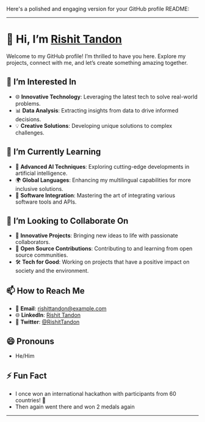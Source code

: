 Here's a polished and engaging version for your GitHub profile README:

---

# 👋 Hi, I’m [Rishit Tandon](https://github.com/RishitTandon7)

Welcome to my GitHub profile! I’m thrilled to have you here. Explore my projects, connect with me, and let’s create something amazing together.

## 👀 I’m Interested In
- 🌐 **Innovative Technology**: Leveraging the latest tech to solve real-world problems.
- 📊 **Data Analysis**: Extracting insights from data to drive informed decisions.
- 💡 **Creative Solutions**: Developing unique solutions to complex challenges.

## 🌱 I’m Currently Learning
- 🧩 **Advanced AI Techniques**: Exploring cutting-edge developments in artificial intelligence.
- 🌍 **Global Languages**: Enhancing my multilingual capabilities for more inclusive solutions.
- 🔧 **Software Integration**: Mastering the art of integrating various software tools and APIs.

## 💞️ I’m Looking to Collaborate On
- 🚀 **Innovative Projects**: Bringing new ideas to life with passionate collaborators.
- 🤝 **Open Source Contributions**: Contributing to and learning from open source communities.
- 🛠️ **Tech for Good**: Working on projects that have a positive impact on society and the environment.

## 📫 How to Reach Me
- 📧 **Email**: [rishittandon@example.com](mailto:rishittandon@example.com)
- 🌐 **LinkedIn**: [Rishit Tandon](https://www.linkedin.com/in/rishittandon)
- 💬 **Twitter**: [@RishitTandon](https://twitter.com/RishitTandon)

## 😄 Pronouns
- He/Him

## ⚡ Fun Fact
- I once won an international hackathon with participants from 60 countries! 🎉
- Then again went there and won 2 medals again

---
